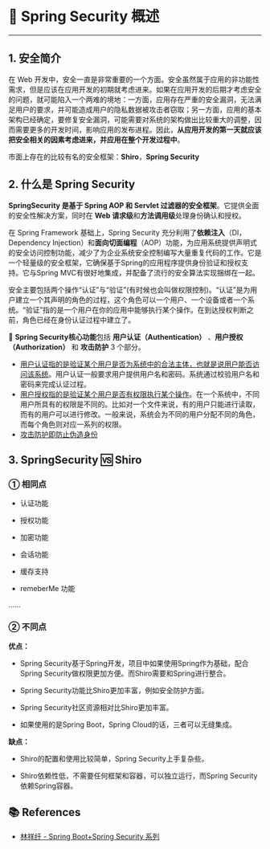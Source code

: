 # 👮‍ Spring Security 概述

---

## 1. 安全简介 

在 Web 开发中，安全一直是非常重要的一个方面。安全虽然属于应用的非功能性需求，但是应该在应用开发的初期就考虑进来。如果在应用开发的后期才考虑安全的问题，就可能陷入一个两难的境地：一方面，应用存在严重的安全漏洞，无法满足用户的要求，并可能造成用户的隐私数据被攻击者窃取；另一方面，应用的基本架构已经确定，要修复安全漏洞，可能需要对系统的架构做出比较重大的调整，因而需要更多的开发时间，影响应用的发布进程。因此，**从应用开发的第一天就应该把安全相关的因素考虑进来，并应用在整个开发过程中**。

市面上存在的比较有名的安全框架：**Shiro**，**Spring Security**

## 2. 什么是 Spring Security

**SpringSecurity 是基于 Spring AOP 和 Servlet 过滤器的安全框架**。它提供全面的安全性解决方案，同时在 **Web 请求级**和**方法调用级**处理身份确认和授权。

在 Spring Framework 基础上，Spring Security 充分利用了**依赖注入**（DI，Dependency Injection）和**面向切面编程**（AOP）功能，为应用系统提供声明式的安全访问控制功能，减少了为企业系统安全控制编写大量重复代码的工作。它是一个轻量级的安全框架，它确保基于Spring的应用程序提供身份验证和授权支持。它与Spring MVC有很好地集成，并配备了流行的安全算法实现捆绑在一起。

安全主要包括两个操作“认证”与“验证”(有时候也会叫做权限控制)。“认证”是为用户建立一个其声明的角色的过程，这个角色可以一个用户、一个设备或者一个系统。“验证”指的是一个用户在你的应用中能够执行某个操作。在到达授权判断之前，角色已经在身份认证过程中建立了。

🚩 **Spring Security核心功能**包括 **用户认证（Authentication）** 、**用户授权（Authorization）** 和 **攻击防护** 3 个部分。

- <u>用户认证指的是验证某个用户是否为系统中的合法主体，也就是说用户能否访问该系统</u>。用户认证一般要求用户提供用户名和密码。系统通过校验用户名和密码来完成认证过程。
- <u>用户授权指的是验证某个用户是否有权限执行某个操作</u>。在一个系统中，不同用户所具有的权限是不同的。比如对一个文件来说，有的用户只能进行读取，而有的用户可以进行修改。一般来说，系统会为不同的用户分配不同的角色，而每个角色则对应一系列的权限。
- <u>攻击防护即防止伪造身份</u>

## 3. SpringSecurity 🆚 Shiro

### ① 相同点

- 认证功能

- 授权功能

- 加密功能

- 会话功能

- 缓存支持

- remeberMe 功能

……

### ② 不同点

**优点：**

- Spring Security基于Spring开发，项目中如果使用Spring作为基础，配合Spring Security做权限更加方便。而Shiro需要和Spring进行整合。

- Spring Security功能比Shiro更加丰富，例如安全防护方面。

- Spring Security社区资源相对比Shiro更加丰富。

- 如果使用的是Spring Boot，Spring Cloud的话，三者可以无缝集成。

**缺点：**

- Shiro的配置和使用比较简单，Spring Security上手复杂些。

- Shiro依赖性低，不需要任何框架和容器，可以独立运行，而Spring Security依赖Spring容器。

## 📚 References

- [林祥纤 - Spring Boot+Spring Security 系列](https://www.iteye.com/blog/412887952-qq-com-2441544)